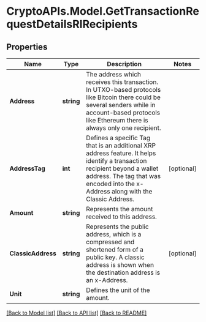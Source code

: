 # CryptoAPIs.Model.GetTransactionRequestDetailsRIRecipients

## Properties

Name | Type | Description | Notes
------------ | ------------- | ------------- | -------------
**Address** | **string** | The address which receives this transaction. In UTXO-based protocols like Bitcoin there could be several senders while in account-based protocols like Ethereum there is always only one recipient. | 
**AddressTag** | **int** | Defines a specific Tag that is an additional XRP address feature. It helps identify a transaction recipient beyond a wallet address. The tag that was encoded into the x-Address along with the Classic Address. | [optional] 
**Amount** | **string** | Represents the amount received to this address. | 
**ClassicAddress** | **string** | Represents the public address, which is a compressed and shortened form of a public key. A classic address is shown when the destination address is an x-Address. | [optional] 
**Unit** | **string** | Defines the unit of the amount. | 

[[Back to Model list]](../README.md#documentation-for-models) [[Back to API list]](../README.md#documentation-for-api-endpoints) [[Back to README]](../README.md)

